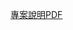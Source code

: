 [專案說明PDF](https://github.com/WJJblack1224/Image_Classification_CNN/blob/main/%E6%98%8E%E6%98%9F%E6%92%9E%E8%87%89%E8%BE%A8%E8%AD%98.pdf)
